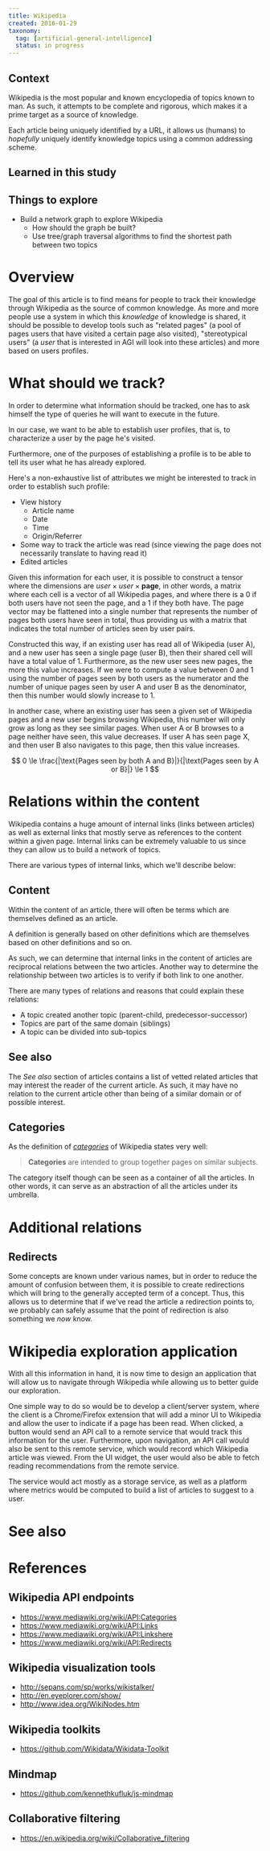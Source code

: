 ```yaml
---
title: Wikipedia
created: 2016-01-29
taxonomy:
  tag: [artificial-general-intelligence]
  status: in progress
---
```


## Context
Wikipedia is the most popular and known encyclopedia of topics known to man. As such, it attempts to be complete and rigorous, which makes it a prime target as a source of knowledge.

Each article being uniquely identified by a URL, it allows us (humans) to *hopefully* uniquely identify knowledge topics using a common addressing scheme.

## Learned in this study

## Things to explore
* Build a network graph to explore Wikipedia
	* How should the graph be built?
	* Use tree/graph traversal algorithms to find the shortest path between two topics

# Overview
The goal of this article is to find means for people to track their knowledge through Wikipedia as the source of common knowledge. As more and more people use a system in which this *knowledge* of knowledge is shared, it should be possible to develop tools such as "related pages" (a pool of pages users that have visited a certain page also visited), "stereotypical users" (a *user* that is interested in AGI will look into these articles) and more based on users profiles.

# What should we track?
In order to determine what information should be tracked, one has to ask himself the type of queries he will want to execute in the future.

In our case, we want to be able to establish user profiles, that is, to characterize a user by the page he's visited.

Furthermore, one of the purposes of establishing a profile is to be able to tell its user what he has already explored.

Here's a non-exhaustive list of attributes we might be interested to track in order to establish such profile:

* View history
	* Article name
	* Date
	* Time
	* Origin/Referrer
* Some way to track the article was read (since viewing the page does not necessarily translate to having read it)
* Edited articles

Given this information for each user, it is possible to construct a tensor where the dimensions are $user \times user \times \boldsymbol{page}$, in other words, a matrix where each cell is a vector of all Wikipedia pages, and where there is a 0 if both users have not seen the page, and a 1 if they both have. The page vector may be flattened into a single number that represents the number of pages both users have seen in total, thus providing us with a matrix that indicates the total number of articles seen by user pairs.

Constructed this way, if an existing user has read all of Wikipedia (user A), and a new user has seen a single page (user B), then their shared cell will have a total value of 1. Furthermore, as the new user sees new pages, the more this value increases. If we were to compute a value between 0 and 1 using the number of pages seen by both users as the numerator and the number of unique pages seen by user A and user B as the denominator, then this number would slowly increase to 1.

In another case, where an existing user has seen a given set of Wikipedia pages and a new user begins browsing Wikipedia, this number will only grow as long as they see similar pages. When user A or B browses to a page neither have seen, this value decreases. If user A has seen page X, and then user B also navigates to this page, then this value increases.

$$
0 \le \frac{|\text{Pages seen by both A and B}|}{|\text{Pages seen by A or B}|} \le 1
$$

# Relations within the content
Wikipedia contains a huge amount of internal links (links between articles) as well as external links that mostly serve as references to the content within a given page. Internal links can be extremely valuable to us since they can allow us to build a network of topics.

There are various types of internal links, which we'll describe below:

## Content
Within the content of an article, there will often be terms which are themselves defined as an article.

A definition is generally based on other definitions which are themselves based on other definitions and so on.

As such, we can determine that internal links in the content of articles are reciprocal relations between the two articles. Another way to determine the relationship between two articles is to verify if both link to one another.

There are many types of relations and reasons that could explain these relations:
* A topic created another topic (parent-child, predecessor-successor)
* Topics are part of the same domain (siblings)
* A topic can be divided into sub-topics

## See also
The *See also* section of articles contains a list of vetted related articles that may interest the reader of the current article. As such, it may have no relation to the current article other than being of a similar domain or of possible interest.

## Categories
As the definition of *[categories](https://en.Wikipedia.org/wiki/Help:Category)* of Wikipedia states very well:

> **Categories** are intended to group together pages on similar subjects.

The category itself though can be seen as a container of all the articles. In other words, it can serve as an abstraction of all the articles under its umbrella.

# Additional relations
## Redirects
Some concepts are known under various names, but in order to reduce the amount of confusion between them, it is possible to create redirections which will bring to the generally accepted term of a concept. Thus, this allows us to determine that if we've read the article a redirection points to, we probably can safely assume that the point of redirection is also something we *now* know.

# Wikipedia exploration application
With all this information in hand, it is now time to design an application that will allow us to navigate through Wikipedia while allowing us to better guide our exploration.

One simple way to do so would be to develop a client/server system, where the client is a Chrome/Firefox extension that will add a minor UI to Wikipedia and allow the user to indicate if a page has been read. When clicked, a button would send an API call to a remote service that would track this information for the user. Furthermore, upon navigation, an API call would also be sent to this remote service, which would record which Wikipedia article was viewed. From the UI widget, the user would also be able to fetch reading recommendations from the remote service.

The service would act mostly as a storage service, as well as a platform where metrics would be computed to build a list of articles to suggest to a user.

# See also

# References
## Wikipedia API endpoints
* https://www.mediawiki.org/wiki/API:Categories
* https://www.mediawiki.org/wiki/API:Links
* https://www.mediawiki.org/wiki/API:Linkshere
* https://www.mediawiki.org/wiki/API:Redirects

## Wikipedia visualization tools
* http://sepans.com/sp/works/wikistalker/
* http://en.eyeplorer.com/show/
* http://www.idea.org/WikiNodes.htm

## Wikipedia toolkits
* https://github.com/Wikidata/Wikidata-Toolkit

## Mindmap
* https://github.com/kennethkufluk/js-mindmap

## Collaborative filtering
* https://en.wikipedia.org/wiki/Collaborative_filtering
